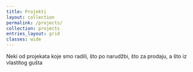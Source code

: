```yaml
---
title: Projekti
layout: collection
permalink: /projects/
collection: projects
entries_layout: grid
classes: wide
---
```

Neki od projekata koje smo radili, što po narudžbi, što za prodaju, a što iz vlastitog gušta <i class="fa-regular fa-face-smile"></i>